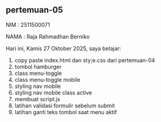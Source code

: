 ﻿## pertemuan-05

NIM : 2511500071<br>

NAMA : Raja Rahmadhan Berniko<br>

Hari ini, Kamis 27 Oktober 2025, saya belajar:
<ol>
  <li> copy paste index.html dan sty;e.css dari pertemuan-04</li>
  <li> tombol hamburger</li>
  <li> class menu-toggle</li>
  <li> class menu-toggle mobile</li>
  <li> styling nav mobile</li>
  <li> styling nav mobile class active</li>
  <li> membuat script.js</li>
  <li> latihan validasi formulir sebelum submit</li>
  <li> latihan ganti teks tombol saat menu aktif</li>
</li>